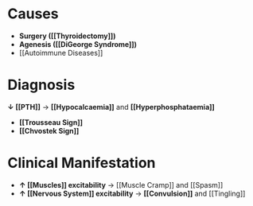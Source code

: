 # Causes
- **Surgery ([[Thyroidectomy]])**
- **Agenesis ([[DiGeorge Syndrome]])**
- [[Autoimmune Diseases]]

# Diagnosis
**↓ [[PTH]]** → **[[Hypocalcaemia]]** and **[[Hyperphosphataemia]]**
- **[[Trousseau Sign]]**
- **[[Chvostek Sign]]**

# Clinical Manifestation
- **↑ [[Muscles]] excitability** → [[Muscle Cramp]] and [[Spasm]]
- **↑ [[Nervous System]] excitability** → **[[Convulsion]]** and [[Tingling]]

